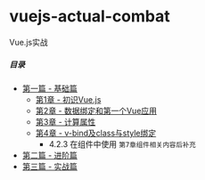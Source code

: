 # vuejs-actual-combat
Vue.js实战

##### 目录
* [第一篇 - 基础篇](chapter-baisc)
   * [第1章 - 初识Vue.js](chapter-baisc/chapter-1)
   * [第2章 - 数据绑定和第一个Vue应用](chapter-baisc/chapter-2)
   * [第3章 - 计算属性](chapter-baisc/chapter-3)
   * [第4章 - v-bind及class与style绑定](chapter-baisc/chapter-4)
      * 4.2.3 在组件中使用 `第7章组件相关内容后补充`
* [第二篇 - 进阶篇](chapter-advance)
* [第三篇 - 实战篇](chapter-combat)